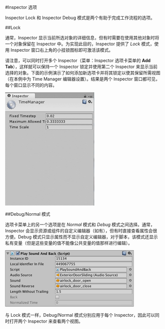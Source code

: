 #Inspector 选项

Inspector Lock 和 Inspector Debug 模式是两个有助于完成工作流程的选项。

##Lock

通常，Inspector 显示当前所选对象的详细信息，但有时需要在使用其他对象时将一个对象保留在 Inspector 中。为实现此目的，Inspector 提供了 _Lock_ 模式，使用 Inspector 窗口右上角的小挂锁图标即可激活该模式。

请注意，可以同时打开多个 Inspector（菜单：Inspector 选项卡菜单的 __Add Tab__），这样就可以保持一个 Inspector 锁定并使用第二个 Inspector 来显示当前选择的对象。下面的示例演示了如何添加新选项卡并将其锁定以使其保留所需视图（在本例中为 Time Manager 编辑器设置）。结果是两个 Inspector 窗口都可见，每个窗口显示不同的内容。

![添加新选项卡，将其停靠在当前 Inspector 选项卡下，然后将其锁定。](../uploads/Main/KeepProjectSettingsPane.gif)


##Debug/Normal 模式

选项卡菜单上的另一个选项是在 _Normal_ 模式和 _Debug_ 模式之间选择。通常，Inspector 会显示资源或组件的自定义编辑器（如有），但有时直接查看属性会很方便。Debug 模式只显示属性而不显示自定义编辑器，对于脚本，该模式还显示私有变量（但是这些变量的值不能像公共变量的值那样进行编辑）。

![在 Debug 模式下看到的脚本，带有灰显的私有变量](../uploads/Main/DebugModeInspector.png)

与 Lock 模式一样，Debug/Normal 模式分别应用于每个 Inspector，因此可以同时打开两个 Inspector 来查看两个视图。
